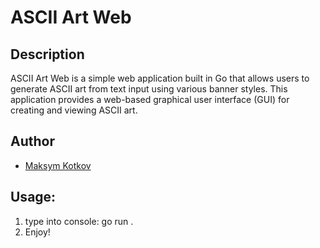 # ASCII Art Web

## Description

ASCII Art Web is a simple web application built in Go that allows users to generate ASCII art from text input using various banner styles. This application provides a web-based graphical user interface (GUI) for creating and viewing ASCII art.

## Author

- [Maksym Kotkov](https://01.kood.tech/git/mkotkov/ascii-art-web.git)

## Usage: 

1. type into console: go run .
2. Enjoy!
